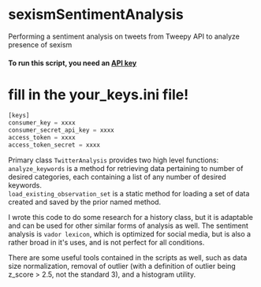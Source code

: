 # sexismSentimentAnalysis
Performing a sentiment analysis on tweets from Tweepy API to analyze presence of sexism


<h4> To run this script, you need an <a href='https://developer.twitter.com/en/docs/twitter-api/getting-started/getting-access-to-the-twitter-api' target="_blank"> API key</a> </h4>



# fill in the your_keys.ini file!
```python
[keys]
consumer_key = xxxx
consumer_secret_api_key = xxxx
access_token = xxxx
access_token_secret = xxxx
```

Primary class `TwitterAnalysis` provides two high level functions:
<br>
`analyze_keywords` is a method for retrieving data pertaining to number of desired categories, each containing a list of any number of desired keywords.
<br>
`load_existing_observation_set` is a static method for loading a set of data created and saved by the prior named method.
<br>

I wrote this code to do some research for a history class, but it is adaptable and can be used for other similar forms of analysis as well. The sentiment analysis is `vador lexicon`, which is optimized for social media, but is also a rather broad in it's uses, and is not perfect for all conditions.

There are some useful tools contained in the scripts as well, such as data size normalization, removal of outlier (with a definition of outlier being z_score > 2.5, not the standard 3), and a histogram utility.
